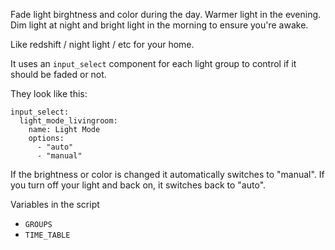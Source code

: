 Fade light birghtness and color during the day.
Warmer light in the evening.  Dim light at night
and bright light in the morning to ensure you're
awake.

Like redshift / night light / etc for your home.

It uses an `input_select` component for each light
group to control if it should be faded or not.

They look like this:

```
input_select:
  light_mode_livingroom:
    name: Light Mode
    options:
      - "auto"
      - "manual"
```

If the brightness or color is changed it automatically
switches to "manual".  If you turn off your light and
back on, it switches back to "auto".

Variables in the script


 * `GROUPS`
 * `TIME_TABLE`